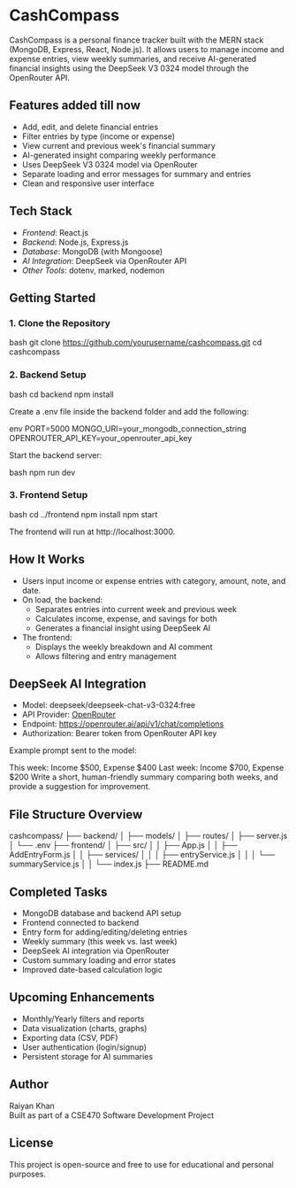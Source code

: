 # CashCompass

CashCompass is a personal finance tracker built with the MERN stack (MongoDB, Express, React, Node.js). It allows users to manage income and expense entries, view weekly summaries, and receive AI-generated financial insights using the DeepSeek V3 0324 model through the OpenRouter API.

## Features added till now

- Add, edit, and delete financial entries
- Filter entries by type (income or expense)
- View current and previous week's financial summary
- AI-generated insight comparing weekly performance
- Uses DeepSeek V3 0324 model via OpenRouter 
- Separate loading and error messages for summary and entries
- Clean and responsive user interface

## Tech Stack

- *Frontend*: React.js
- *Backend*: Node.js, Express.js
- *Database*: MongoDB (with Mongoose)
- *AI Integration*: DeepSeek via OpenRouter API
- *Other Tools*: dotenv, marked, nodemon

## Getting Started

### 1. Clone the Repository

bash
git clone https://github.com/yourusername/cashcompass.git
cd cashcompass


### 2. Backend Setup

bash
cd backend
npm install


Create a .env file inside the backend folder and add the following:

env
PORT=5000
MONGO_URI=your_mongodb_connection_string
OPENROUTER_API_KEY=your_openrouter_api_key


Start the backend server:

bash
npm run dev


### 3. Frontend Setup

bash
cd ../frontend
npm install
npm start


The frontend will run at http://localhost:3000.

## How It Works

- Users input income or expense entries with category, amount, note, and date.
- On load, the backend:
  - Separates entries into current week and previous week
  - Calculates income, expense, and savings for both
  - Generates a financial insight using DeepSeek AI
- The frontend:
  - Displays the weekly breakdown and AI comment
  - Allows filtering and entry management

## DeepSeek AI Integration

- Model: deepseek/deepseek-chat-v3-0324:free
- API Provider: [OpenRouter](https://openrouter.ai)
- Endpoint: https://openrouter.ai/api/v1/chat/completions
- Authorization: Bearer token from OpenRouter API key

Example prompt sent to the model:


This week: Income $500, Expense $400
Last week: Income $700, Expense $200
Write a short, human-friendly summary comparing both weeks, and provide a suggestion for improvement.


## File Structure Overview


cashcompass/
├── backend/
│   ├── models/
│   ├── routes/
│   ├── server.js
│   └── .env
├── frontend/
│   ├── src/
│   │   ├── App.js
│   │   ├── AddEntryForm.js
│   │   ├── services/
│   │   │   ├── entryService.js
│   │   │   └── summaryService.js
│   │   └── index.js
├── README.md


## Completed Tasks 

- MongoDB database and backend API setup
- Frontend connected to backend
- Entry form for adding/editing/deleting entries
- Weekly summary (this week vs. last week)
- DeepSeek AI integration via OpenRouter
- Custom summary loading and error states
- Improved date-based calculation logic

## Upcoming Enhancements

- Monthly/Yearly filters and reports
- Data visualization (charts, graphs)
- Exporting data (CSV, PDF)
- User authentication (login/signup)
- Persistent storage for AI summaries

## Author

Raiyan Khan  
Built as part of a CSE470 Software Development Project

## License

This project is open-source and free to use for educational and personal purposes.

